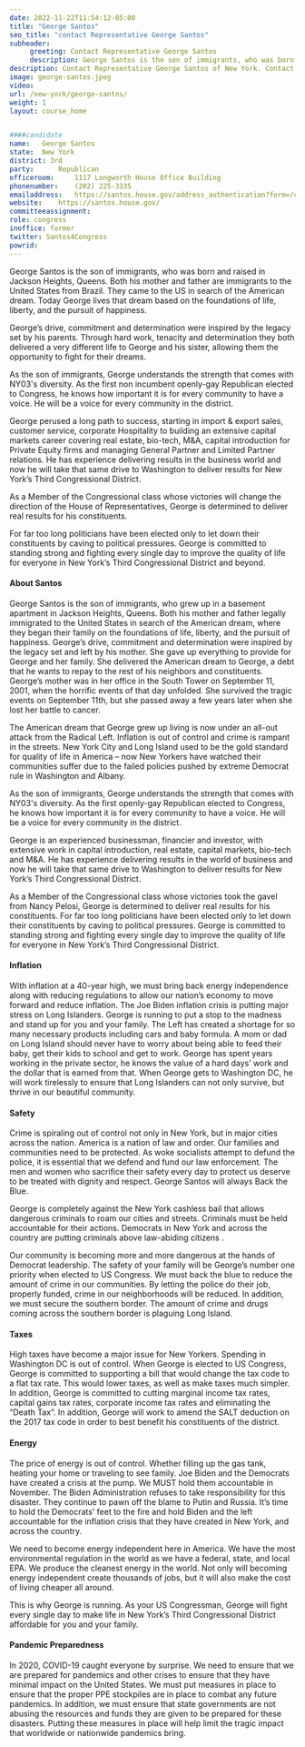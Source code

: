 ```yaml
---
date: 2022-11-22T11:54:12-05:00
title: "George Santos"
seo_title: "contact Representative George Santos"
subheader:
     greeting: Contact Representative George Santos 
     description: George Santos is the son of immigrants, who was born and raised in Jackson Heights, Queens. Both his mother and father are immigrants to the United States from Brazil. They came to the US in search of the American dream. Today George lives that dream based on the foundations of life, liberty, and the pursuit of happiness. 
description: Contact Representative George Santos of New York. Contact information for George Santos includes email address, phone number, and mailing address.
image: george-santos.jpeg
video: 
url: /new-york/george-santos/
weight: 1
layout: course_home


####candidate
name:	George Santos
state:	New York
district: 3rd
party:		Republican
officeroom:		1117 Longworth House Office Building
phonenumber:	(202) 225-3335
emailaddress:	https://santos.house.gov/address_authentication?form=/contact
website:	https://santos.house.gov/
committeeassignment: 
role: congress
inoffice: former
twitter: Santos4Congress
powrid: 
---
```


George Santos is the son of immigrants, who was born and raised in Jackson Heights, Queens. Both his mother and father are immigrants to the United States from Brazil. They came to the US in search of the American dream. Today George lives that dream based on the foundations of life, liberty, and the pursuit of happiness. 

George’s drive, commitment and determination were inspired by the legacy set by his parents. Through hard work, tenacity and  determination they both delivered a very different life to George and his sister, allowing them the opportunity to fight for their dreams. 

As the son of immigrants, George understands the strength that comes with NY03's diversity. As the first non incumbent openly-gay Republican elected to Congress, he knows how important it is for every community to have a voice. He will be a voice for every community in the district.

George perused a long path to success, starting in import & export sales, customer service, corporate Hospitality to building an extensive capital markets career covering real estate, bio-tech, M&A, capital introduction for Private Equity firms and managing General Partner and Limited Partner relations. He has experience delivering results in the business world and now he will take that same drive to Washington to deliver results for New York’s Third Congressional District.

As a Member of the Congressional class whose victories will change the direction of the House of Representatives, George is determined to deliver real results for his constituents. 

For far too long politicians have been elected only to let down their constituents by caving to political pressures. George is committed to standing strong and fighting every single day to improve the quality of life for everyone in New York’s Third Congressional District and beyond.


#### About Santos
George Santos is the son of immigrants, who grew up in a basement apartment in Jackson Heights, Queens. Both his mother and father legally immigrated to the United States in search of the American dream, where they began their family on the foundations of life, liberty, and the pursuit of happiness. George’s drive, commitment and determination were inspired by the legacy set and left by his mother. She gave up everything to provide for George and her family. She delivered the American dream to George, a debt that he wants to repay to the rest of his neighbors and constituents. George’s mother was in her office in the South Tower on September 11, 2001, when the horrific events of that day unfolded. She survived the tragic events on September 11th, but she passed away a few years later when she lost her battle to cancer.

The American dream that George grew up living is now under an all-out attack from the Radical Left. Inflation is out of control and crime is rampant in the streets. New York City and Long Island used to be the gold standard for quality of life in America – now New Yorkers have watched their communities suffer due to the failed policies pushed by extreme Democrat rule in Washington and Albany.

As the son of immigrants, George understands the strength that comes with NY03's diversity. As the first openly-gay Republican elected to Congress, he knows how important it is for every community to have a voice. He will be a voice for every community in the district.

George is an experienced businessman, financier and investor, with extensive work in capital introduction, real estate, capital markets, bio-tech and M&A. He has experience delivering results in the world of business and now he will take that same drive to Washington to deliver results for New York’s Third Congressional District.

As a Member of the Congressional class whose victories took the gavel from Nancy Pelosi, George is determined to deliver real results for his constituents. For far too long politicians have been elected only to let down their constituents by caving to political pressures. George is committed to standing strong and fighting every single day to improve the quality of life for everyone in New York’s Third Congressional District.

#### Inflation
With inflation at a 40-year high, we must bring back energy independence along with reducing regulations to allow our nation’s economy to move forward and reduce inflation. The Joe Biden inflation crisis is putting major stress on Long Islanders. George is running to put a stop to the madness and stand up for you and your family. The Left has created a shortage for so many necessary products including cars and baby formula. A mom or dad on Long Island should never have to worry about being able to feed their baby, get their kids to school and get to work. George has spent years working in the private sector, he knows the value of a hard days’ work and the dollar that is earned from that. When George gets to Washington DC, he will work tirelessly to ensure that Long Islanders can not only survive, but thrive in our beautiful community.

#### Safety
Crime is spiraling out of control not only in New York, but in major cities across the nation. America is a nation of law and order. Our families and communities need to be protected. As woke socialists attempt to defund the police, it is essential that we defend and fund our law enforcement. The men and women who sacrifice their safety every day to protect us deserve to be treated with dignity and respect. George Santos will always Back the Blue.

George is completely against the New York cashless bail that allows dangerous criminals to roam our cities and streets. Criminals must be held accountable for their actions. Democrats in New York and across the country are putting criminals above law-abiding citizens .

Our community is becoming more and more dangerous at the hands of Democrat leadership. The safety of your family will be George’s number one priority when elected to US Congress. We must back the blue to reduce the amount of crime in our communities. By letting the police do their job, properly funded, crime in our neighborhoods will be reduced. In addition, we must secure the southern border. The amount of crime and drugs coming across the southern border is plaguing Long Island.

#### Taxes
High taxes have become a major issue for New Yorkers. Spending in Washington DC is out of control. When George is elected to US Congress, George is committed to supporting a bill that would change the tax code to a flat tax rate. This would lower taxes, as well as make taxes much simpler. In addition, George is committed to cutting marginal income tax rates, capital gains tax rates, corporate income tax rates and eliminating the “Death Tax”. In addition, George will work to amend the SALT deduction on the 2017 tax code in order to best benefit his constituents of the district.

#### Energy
The price of energy is out of control. Whether filling up the gas tank, heating your home or traveling to see family. Joe Biden and the Democrats have created a crisis at the pump. We MUST hold them accountable in November. The Biden Administration refuses to take responsibility for this disaster. They continue to pawn off the blame to Putin and Russia. It’s time to hold the Democrats’ feet to the fire and hold Biden and the left accountable for the inflation crisis that they have created in New York, and across the country.

We need to become energy independent here in America. We have the most environmental regulation in the world as we have a federal, state, and local EPA. We produce the cleanest energy in the world. Not only will becoming energy independent create thousands of jobs, but it will also make the cost of living cheaper all around.

This is why George is running. As your US Congressman, George will fight every single day to make life in New York’s Third Congressional District affordable for you and your family.

#### Pandemic Preparedness
In 2020, COVID-19 caught everyone by surprise. We need to ensure that we are prepared for pandemics and other crises to ensure that they have minimal impact on the United States. We must put measures in place to ensure that the proper PPE stockpiles are in place to combat any future pandemics. In addition, we must ensure that state governments are not abusing the resources and funds they are given to be prepared for these disasters. Putting these measures in place will help limit the tragic impact that worldwide or nationwide pandemics bring.

